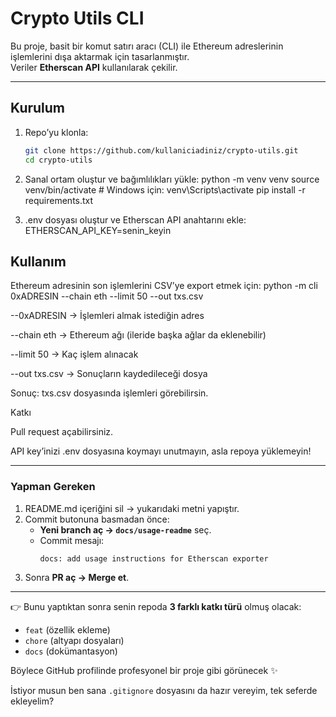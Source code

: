 # Crypto Utils CLI

Bu proje, basit bir komut satırı aracı (CLI) ile Ethereum adreslerinin işlemlerini dışa aktarmak için tasarlanmıştır.  
Veriler **Etherscan API** kullanılarak çekilir.

---

## Kurulum

1. Repo’yu klonla:
   ```bash
   git clone https://github.com/kullaniciadiniz/crypto-utils.git
   cd crypto-utils
2. Sanal ortam oluştur ve bağımlılıkları yükle:
python -m venv venv
source venv/bin/activate   # Windows için: venv\Scripts\activate
pip install -r requirements.txt

3. .env dosyası oluştur ve Etherscan API anahtarını ekle:
ETHERSCAN_API_KEY=senin_keyin


## Kullanım

Ethereum adresinin son işlemlerini CSV’ye export etmek için:
  python -m cli 0xADRESIN --chain eth --limit 50 --out txs.csv
  
--0xADRESIN → İşlemleri almak istediğin adres

--chain eth → Ethereum ağı (ileride başka ağlar da eklenebilir)

--limit 50 → Kaç işlem alınacak

--out txs.csv → Sonuçların kaydedileceği dosya

Sonuç: txs.csv dosyasında işlemleri görebilirsin.

Katkı

Pull request açabilirsiniz.

API key’inizi .env dosyasına koymayı unutmayın, asla repoya yüklemeyin!

---

### Yapman Gereken
1. README.md içeriğini sil → yukarıdaki metni yapıştır.  
2. Commit butonuna basmadan önce:  
   - **Yeni branch aç → `docs/usage-readme`** seç.  
   - Commit mesajı:  
     ```
     docs: add usage instructions for Etherscan exporter
     ```  
3. Sonra **PR aç → Merge et**.  

---

👉 Bunu yaptıktan sonra senin repoda **3 farklı katkı türü** olmuş olacak:  
- `feat` (özellik ekleme)  
- `chore` (altyapı dosyaları)  
- `docs` (dokümantasyon)  

Böylece GitHub profilinde profesyonel bir proje gibi görünecek ✨  

İstiyor musun ben sana `.gitignore` dosyasını da hazır vereyim, tek seferde ekleyelim?
